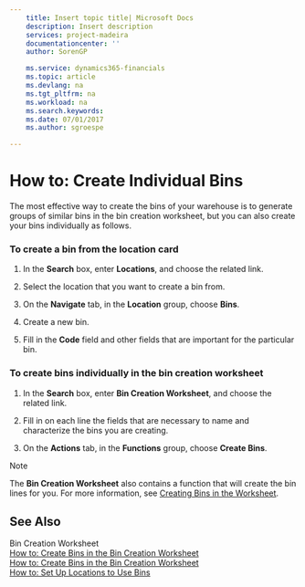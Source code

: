 ```yaml
---
    title: Insert topic title| Microsoft Docs
    description: Insert description
    services: project-madeira
    documentationcenter: ''
    author: SorenGP

    ms.service: dynamics365-financials
    ms.topic: article
    ms.devlang: na
    ms.tgt_pltfrm: na
    ms.workload: na
    ms.search.keywords:
    ms.date: 07/01/2017
    ms.author: sgroespe

---
```

# How to: Create Individual Bins
The most effective way to create the bins of your warehouse is to generate groups of similar bins in the bin creation worksheet, but you can also create your bins individually as follows.  
  
### To create a bin from the location card  
  
1.  In the **Search** box, enter **Locations**, and choose the related link.  
  
2.  Select the location that you want to create a bin from.  
  
3.  On the **Navigate** tab, in the **Location** group, choose **Bins**.  
  
4.  Create a new bin.  
  
5.  Fill in the **Code** field and other fields that are important for the particular bin.  
  
### To create bins individually in the bin creation worksheet  
  
1.  In the **Search** box, enter **Bin Creation Worksheet**, and choose the related link.  
  
2.  Fill in on each line the fields that are necessary to name and characterize the bins you are creating.  
  
3.  On the **Actions** tab, in the **Functions** group, choose **Create Bins**.  
  
> [!NOTE]  
>  The **Bin Creation Worksheet** also contains a function that will create the bin lines for you. For more information, see [Creating Bins in the Worksheet](../how-to-create-bins-in-the-bin-creation-worksheet.md).  
  
## See Also  
 Bin Creation Worksheet   
 [How to: Create Bins in the Bin Creation Worksheet](../how-to-create-bins-in-the-bin-creation-worksheet.md)   
 [How to: Create Bins in the Bin Creation Worksheet](../how-to-create-bins-in-the-bin-creation-worksheet.md)   
 [How to: Set Up Locations to Use Bins](../how-to-set-up-locations-to-use-bins.md)